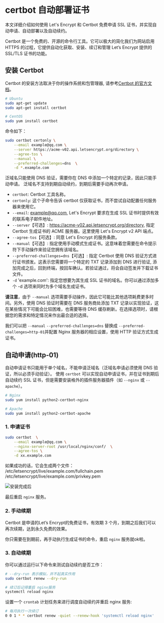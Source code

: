 # certbot 自动部署证书

本文详细介绍如何使用 Let's Encrypt 和 Certbot 免费申请 SSL 证书，并实现自动申请、自动部署以及自动续约。

Certbot 是一个免费的、开源的命令行工具。它可以极大的简化我们为网站启用 HTTPS 的过程，它提供自动化获取、安装、续订和管理 Let’s Encrypt 提供的 SSL/TLS 证书的功能。

## 安装 Certbot

Certbot 的安装方法取决于你的操作系统和包管理器, 请参考[Certbot 的官方文档](https://certbot.eff.org/instructions?ref=ivensliaoblog.com)。

```bash
# Ubuntu  
sudo apt-get update 
sudo apt-get install certbot

# CentOS 
sudo yum install certbot 
```

命令如下：

```bash
sudo certbot certonly \
    --email example@qq.com \
    --server https://acme-v02.api.letsencrypt.org/directory \
    --agree-tos \
    --manual \
    --preferred-challenges=dns  \
    -d *.example.com
```

泛域名只能使用 DNS 验证，需要你在 DNS 中添加一个特定的记录，因此只能手动申请。
泛域名不支持到期自动续约，到期后需要手动再次申请。

- `certbot`: Certbot 工具名称。
- `certonly`: 这个子命令告诉 certbot 仅获取证书，而不尝试自动配置任何服务器来使用它。
- `--email`: example@qq.com, Let's Encrypt 要求在生成 SSL 证书时提供有效的联系电子邮件地址。
- `--server`【可选】: https://acme-v02.api.letsencrypt.org/directory, 指定 Certbot 生成证书的 ACME 服务器。这里使用 Let's Encrypt v2 API 端点。
- `--agree-tos`【可选】: 同意 Let's Encrypt 的服务条款。
- `--manual`【可选】: 指定使用手动模式生成证书。这意味着您需要在命令提示符下手动操作来验证您拥有该域名。
- `--preferred-challenges=dns`【可选】: 指定 Certbot 使用 DNS 验证方式进行证书颁发。这表示您需要将一个特定的 TXT 记录添加到 DNS 进行验证, 添加完成之后，回到终端，按回车确认。若验证通过，将会自动签发并下载证书文件。
- `-d` 'example.com': 指定您想要为其生成 SSL 证书的域名。你可以通过添加多个 -d 选项来同时为多个域名生成证书。

**请注意**，由于 `--manual` 选项需要手动操作，因此它可能比其他选项耗费更多时间。另外，使用 DNS 验证时需要在 DNS 服务商处添加 TXT 记录以实现验证，这在某些情况下可能会比较困难，也需要等待 DNS 缓存刷新。在选择选项时，请根据您的需求和特定情况来作出最合适的选择。

我们可以把 `--manual` `--preferred-challenges=dns` 替换成 `--preferred-challenges=http-01`并配置 Nginx 服务器的相应设置，使用 HTTP 验证方式生成证书。

## 自动申请(http-01)

自动申请证书只能用于单个域名，不能申请泛域名（泛域名申请必须使用 DNS 验证，所以必须手动验证）。
使用 `certbot` 可以实现自动申请证书，并在证书到期后自动续约 SSL 证书，但是需要安装格外的插件服务器插件（如 `--nginx` 或 `--apache`）。

```bash
# Nginx
sudo yum install python2-certbot-nginx

# Apache
sudo yum install python2-certbot-apache
```

### 1. 申请证书

```bash
sudo certbot  \
    --email example@qq.com \
    --nginx-server-root /usr/local/nginx/conf/  \
    --agree-tos \
    -d xx.example.com
```

如果成功的话，它会生成两个文件：
/etc/letsencrypt/live/example.com/fullchain.pem
/etc/letsencrypt/live/example.com/privkey.pem

![安装完成后](./public/certbot-nginx.png)

最后重启 `nginx` 服务。

### 2. 手动续期

Certbot 是申请的Let’s Encrypt的免费证书，有效期 3 个月，到期之后我们可以再次续期，达到永久免费的效果。

你只需要在到期前，再手动执行生成证书的命令，重启 `nginx` 服务就ok啦。

### 3. 自动续期

你可以通过运行以下命令来测试自动续约是否工作：

```bash
# --dry-run 表示模拟，并不起真实作用
sudo certbot renew --dry-run

# 续订后记得重启 nginx服务
systemctl reload nginx
```

设置一个 `crontab` 计划任务来进行调度自动续约并重启 nginx 服务:

```bash
# 每月执行一次续订
0 0 1 * * certbot renew -quiet --renew-hook 'systemctl reload nginx'

```

